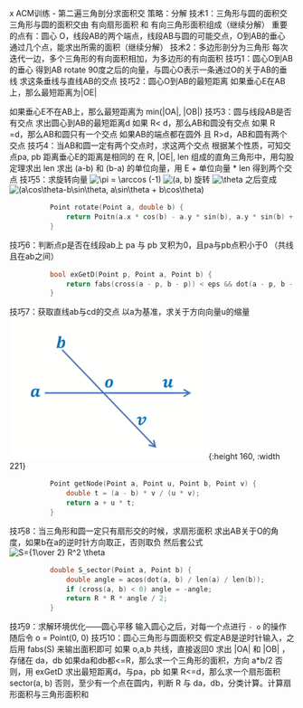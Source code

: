x ACM训练 - 第二遍三角剖分求面积交
策略：分解
技术1：三角形与圆的面积交
三角形与圆的面积交由 有向扇形面积 和 有向三角形面积组成（继续分解）
重要的点有：圆心 O，线段AB的两个端点，线段AB与圆的可能交点，O到AB的垂心
通过几个点，能求出所需的面积（继续分解）
技术2：多边形剖分为三角形
每次迭代一边，多个三角形的有向面积相加，为多边形的有向面积
技巧1：圆心O到AB的垂心
得到AB rotate 90度之后的向量，与圆心O表示一条通过O的关于AB的垂线
求这条垂线与直线AB的交点
技巧2：圆心O到AB的最短距离
如果垂心E在AB上，那么最短距离为|OE|

如果垂心E不在AB上，那么最短距离为 min(|OA|, |OB|)
技巧3：圆与线段AB是否有交点
求出圆心到AB的最短距离d
如果 R< d，那么AB和圆没有交点
如果 R =d，那么AB和圆只有一个交点
如果AB的端点都在圆外 且 R>d，AB和圆有两个交点
技巧4：当AB和圆一定有两个交点时，求这两个交点
根据某个性质，可知交点pa, pb 距离垂心E的距离是相同的
在 R, |OE|, len 组成的直角三角形中，用勾股定理求出 len
求出 (a-b) 和 (b-a) 的单位向量，用 E + 单位向量 * len 得到两个交点
技巧5：求旋转向量
 <img src="https://www.zhihu.com/equation?tex=\pi = \arccos (-1)" alt="\pi = \arccos (-1)" class="ee_img tr_noresize" eeimg="1"> 
 <img src="https://www.zhihu.com/equation?tex=(a, b)" alt="(a, b)" class="ee_img tr_noresize" eeimg="1">  旋转  <img src="https://www.zhihu.com/equation?tex=\theta" alt="\theta" class="ee_img tr_noresize" eeimg="1">  之后变成  <img src="https://www.zhihu.com/equation?tex=(a\cos\theta-b\sin\theta, a\sin\theta + b\cos\theta)" alt="(a\cos\theta-b\sin\theta, a\sin\theta + b\cos\theta)" class="ee_img tr_noresize" eeimg="1"> 
``` c++
		  Point rotate(Point a, double b) {
		      return Poitn(a.x * cos(b) - a.y * sin(b), a.y * sin(b) + a.x * cos(b));
		  }
```
技巧6：判断点p是否在线段ab上
pa 与 pb 叉积为0，且pa与pb点积小于0 （共线且在ab之间）
``` c++
		  bool exGetD(Point p, Point a, Point b) {
		      return fabs(cross(a - p, b - p)) < eps && dot(a - p, b - p) <= 0;
		  }
```
技巧7：获取直线ab与cd的交点
以a为基准，求关于方向向量u的缩量
![image.png](https://raw.githubusercontent.com/texiwustion/Markdown4Zhihu/master/Data/三角剖分/image_1695695638026_0.png){:height 160, :width 221}
``` c++
		  Point getNode(Point a, Point u, Point b, Point v) {
		      double t = (a - b) * v / (u * v);
		      return a + u * t;
		  }
```
技巧8：当三角形和圆一定只有扇形交的时候，求扇形面积
求出AB关于O的角度，如果b在a的逆时针方向取正，否则取负
然后套公式  <img src="https://www.zhihu.com/equation?tex=S={1\over 2} R^2 \theta" alt="S={1\over 2} R^2 \theta" class="ee_img tr_noresize" eeimg="1"> 
``` c++
		  double S_sector(Point a, Point b) {
		      double angle = acos(dot(a, b) / len(a) / len(b));
		      if (cross(a, b) < 0) angle = -angle;
		      return R * R * angle / 2;
		  }
```
技巧9：求解环境优化——圆心平移
输入圆心之后，对每一个点进行 `- o` 的操作
随后令 o = Point(0, 0)
技巧10：圆心三角形与圆面积交
假定AB是逆时针输入，之后用 fabs(S) 来输出面积即可
如果 o,a,b 共线，直接返回0
求出 |OA| 和 |OB| ，存储在 da，db
如果da和db都<=R，那么求一个三角形的面积，方向 a*b/2
否则，用 exGetD 求出最短距离d，与pa，pb
如果 R<=d，那么求一个扇形面积 sector(a, b)
否则，至少有一个点在圆内，判断 R 与 da，db，分类计算。计算扇形面积与三角形面积和